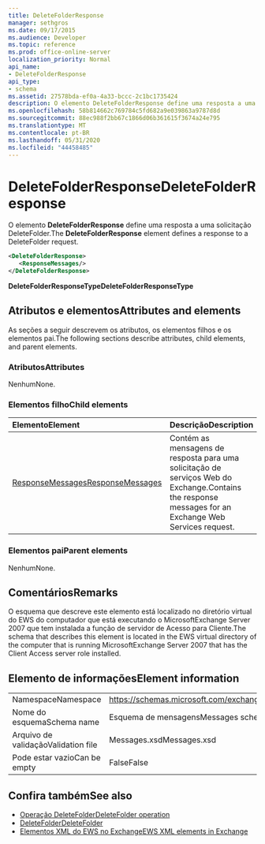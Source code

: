 ```yaml
---
title: DeleteFolderResponse
manager: sethgros
ms.date: 09/17/2015
ms.audience: Developer
ms.topic: reference
ms.prod: office-online-server
localization_priority: Normal
api_name:
- DeleteFolderResponse
api_type:
- schema
ms.assetid: 27578bda-ef0a-4a33-bccc-2c1bc1735424
description: O elemento DeleteFolderResponse define uma resposta a uma solicitação DeleteFolder.
ms.openlocfilehash: 58b814662c769784c5fd682a9e039863a9787d8d
ms.sourcegitcommit: 88ec988f2bb67c1866d06b361615f3674a24e795
ms.translationtype: MT
ms.contentlocale: pt-BR
ms.lasthandoff: 05/31/2020
ms.locfileid: "44458485"
---
```

# <a name="deletefolderresponse"></a><span data-ttu-id="95bd8-103">DeleteFolderResponse</span><span class="sxs-lookup"><span data-stu-id="95bd8-103">DeleteFolderResponse</span></span>

<span data-ttu-id="95bd8-104">O elemento **DeleteFolderResponse** define uma resposta a uma solicitação DeleteFolder.</span><span class="sxs-lookup"><span data-stu-id="95bd8-104">The **DeleteFolderResponse** element defines a response to a DeleteFolder request.</span></span> 
  
```xml
<DeleteFolderResponse>
   <ResponseMessages/>
</DeleteFolderResponse>
```

 <span data-ttu-id="95bd8-105">**DeleteFolderResponseType**</span><span class="sxs-lookup"><span data-stu-id="95bd8-105">**DeleteFolderResponseType**</span></span>
## <a name="attributes-and-elements"></a><span data-ttu-id="95bd8-106">Atributos e elementos</span><span class="sxs-lookup"><span data-stu-id="95bd8-106">Attributes and elements</span></span>

<span data-ttu-id="95bd8-107">As seções a seguir descrevem os atributos, os elementos filhos e os elementos pai.</span><span class="sxs-lookup"><span data-stu-id="95bd8-107">The following sections describe attributes, child elements, and parent elements.</span></span>
  
### <a name="attributes"></a><span data-ttu-id="95bd8-108">Atributos</span><span class="sxs-lookup"><span data-stu-id="95bd8-108">Attributes</span></span>

<span data-ttu-id="95bd8-109">Nenhum</span><span class="sxs-lookup"><span data-stu-id="95bd8-109">None.</span></span>
  
### <a name="child-elements"></a><span data-ttu-id="95bd8-110">Elementos filho</span><span class="sxs-lookup"><span data-stu-id="95bd8-110">Child elements</span></span>

|<span data-ttu-id="95bd8-111">**Elemento**</span><span class="sxs-lookup"><span data-stu-id="95bd8-111">**Element**</span></span>|<span data-ttu-id="95bd8-112">**Descrição**</span><span class="sxs-lookup"><span data-stu-id="95bd8-112">**Description**</span></span>|
|:-----|:-----|
|[<span data-ttu-id="95bd8-113">ResponseMessages</span><span class="sxs-lookup"><span data-stu-id="95bd8-113">ResponseMessages</span></span>](responsemessages.md) <br/> |<span data-ttu-id="95bd8-114">Contém as mensagens de resposta para uma solicitação de serviços Web do Exchange.</span><span class="sxs-lookup"><span data-stu-id="95bd8-114">Contains the response messages for an Exchange Web Services request.</span></span>  <br/> |
   
### <a name="parent-elements"></a><span data-ttu-id="95bd8-115">Elementos pai</span><span class="sxs-lookup"><span data-stu-id="95bd8-115">Parent elements</span></span>

<span data-ttu-id="95bd8-116">Nenhum</span><span class="sxs-lookup"><span data-stu-id="95bd8-116">None.</span></span>
  
## <a name="remarks"></a><span data-ttu-id="95bd8-117">Comentários</span><span class="sxs-lookup"><span data-stu-id="95bd8-117">Remarks</span></span>

<span data-ttu-id="95bd8-118">O esquema que descreve este elemento está localizado no diretório virtual do EWS do computador que está executando o MicrosoftExchange Server 2007 que tem instalada a função de servidor de Acesso para Cliente.</span><span class="sxs-lookup"><span data-stu-id="95bd8-118">The schema that describes this element is located in the EWS virtual directory of the computer that is running MicrosoftExchange Server 2007 that has the Client Access server role installed.</span></span>
  
## <a name="element-information"></a><span data-ttu-id="95bd8-119">Elemento de informações</span><span class="sxs-lookup"><span data-stu-id="95bd8-119">Element information</span></span>

|||
|:-----|:-----|
|<span data-ttu-id="95bd8-120">Namespace</span><span class="sxs-lookup"><span data-stu-id="95bd8-120">Namespace</span></span>  <br/> |https://schemas.microsoft.com/exchange/services/2006/messages  <br/> |
|<span data-ttu-id="95bd8-121">Nome do esquema</span><span class="sxs-lookup"><span data-stu-id="95bd8-121">Schema name</span></span>  <br/> |<span data-ttu-id="95bd8-122">Esquema de mensagens</span><span class="sxs-lookup"><span data-stu-id="95bd8-122">Messages schema</span></span>  <br/> |
|<span data-ttu-id="95bd8-123">Arquivo de validação</span><span class="sxs-lookup"><span data-stu-id="95bd8-123">Validation file</span></span>  <br/> |<span data-ttu-id="95bd8-124">Messages.xsd</span><span class="sxs-lookup"><span data-stu-id="95bd8-124">Messages.xsd</span></span>  <br/> |
|<span data-ttu-id="95bd8-125">Pode estar vazio</span><span class="sxs-lookup"><span data-stu-id="95bd8-125">Can be empty</span></span>  <br/> |<span data-ttu-id="95bd8-126">False</span><span class="sxs-lookup"><span data-stu-id="95bd8-126">False</span></span>  <br/> |
   
## <a name="see-also"></a><span data-ttu-id="95bd8-127">Confira também</span><span class="sxs-lookup"><span data-stu-id="95bd8-127">See also</span></span>

- [<span data-ttu-id="95bd8-128">Operação DeleteFolder</span><span class="sxs-lookup"><span data-stu-id="95bd8-128">DeleteFolder operation</span></span>](deletefolder-operation.md) 
- [<span data-ttu-id="95bd8-129">DeleteFolder</span><span class="sxs-lookup"><span data-stu-id="95bd8-129">DeleteFolder</span></span>](deletefolder.md)
- [<span data-ttu-id="95bd8-130">Elementos XML do EWS no Exchange</span><span class="sxs-lookup"><span data-stu-id="95bd8-130">EWS XML elements in Exchange</span></span>](ews-xml-elements-in-exchange.md)

